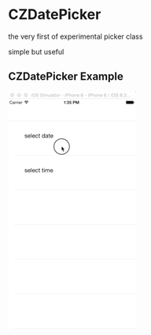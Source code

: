 # CZDatePicker

the very first of experimental picker class

simple but useful


## CZDatePicker Example

![CZDatePicker](https://github.com/CharlieZi/CZDatePicker/blob/develop/CZDatePicker.gif?raw=true)
